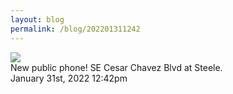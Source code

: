 ```yaml
---
layout: blog
permalink: /blog/202201311242
---
```


<img src="/blog/images/674928274404769792.jpg"/>
<div class="caption">New public phone! SE Cesar Chavez Blvd at Steele.<br/>

 </div>

<div id="footer">
<span id="timestamp"> January 31st, 2022 12:42pm </span>
</div>
